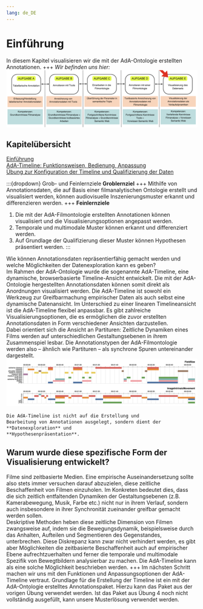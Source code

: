 ```yaml
---
lang: de_DE
---
```

# Einführung

In diesem Kapitel visualisieren wir die mit der AdA-Ontologie erstellten Annotationen.
+++
*Wir befinden uns hier:*
![Aufgabe 5](../assets/Aufgabenstruktur-05.png)

## Kapitelübersicht
[Einführung](Aufgabe_E) <br>
[AdA-Timeline: Funktionsweisen, Bedienung, Anpassung](Aufgabe_E_UK-1) <br>
[Übung zur Konfiguration der Timeline und Qualifizierung der Daten](Aufgabe_E_UK-2)

:::{dropdown} Grob- und Feinlernziele
**Groblernziel**
+++
Mithilfe von Annotationsdaten, die auf Basis einer filmanalytischen Ontologie erstellt und visualisiert werden, können audiovisuelle Inszenierungsmuster erkannt und differenzieren werden.
+++
**Feinlernziele**
1. Die mit der AdA-Filmontologie erstellten Annotationen können visualisiert und die Visualisierungsoptionen angepasst werden.
2. Temporale und multimodale Muster können erkannt und differenziert werden.
3. Auf Grundlage der Qualifizierung dieser Muster können Hypothesen präsentiert werden. 
:::

Wie können Annotationsdaten repräsentierfähig gemacht werden und welche Möglichkeiten der Datenexploration kann es geben? <br>
Im Rahmen der AdA-Ontologie wurde die sogenannte AdA-Timeline, eine dynamische, browserbasierte Timeline-Ansicht entwickelt. Die mit der AdA-Ontologie hergestellten Annotationsdaten können somit direkt als Anordnungen visualisiert werden. Die AdA-Timeline ist sowohl ein Werkzeug zur Greifbarmachung empirischer Daten als auch selbst eine dynamische Datenansicht. Im Unterschied zu einer linearen Timelineansicht ist die AdA-Timeline flexibel anpassbar. Es gibt zahlreiche Visualisierungsoptionen, die es ermöglichen die zuvor erstellten Annotationsdaten in Form verschiedener Ansichten darzustellen. <br>
Dabei orientiert sich die Ansicht an Partituren: Zeitliche Dynamiken eines Films werden auf unterschiedlichen Gestaltungsebenen in ihrem Zusammenspiel lesbar. Die Annotationstypen der AdA-Filmontologie werden also – ähnlich wie Partituren – als synchrone Spuren untereinander dargestellt. 
![screenshot-A5-01](../_images/A5-S01.png)
```{important}
Die AdA-Timeline ist nicht auf die Erstellung und
Bearbeitung von Annotationen ausgelegt, sondern dient der **Datenexploration** und
**Hypothesenpräsentation**.
```
## Warum wurde diese spezifische Form der Visualisierung entwickelt?

Filme sind zeitbasierte Medien. Eine empirische Auseinandersetzung sollte also stets immer versuchen darauf abzuzielen, diese zeitliche Beschaffenheit von Filmen einzuholen. Im Konkreten bedeutet dies, dass die sich zeitlich entfaltenden Dynamiken der Gestaltungsebenen (z.B. Kamerabewegung, Musik, Farbe etc.) nicht nur in ihrem Verlauf, sondern auch insbesondere in ihrer Synchronität zueinander greifbar gemacht werden sollen. <br>
Deskriptive Methoden heben diese zeitliche Dimension von Filmen zwangsweise auf, indem sie die Bewegungsdynamik, beispielsweise durch das Anhalten, Aufteilen und Segmentieren des Gegenstandes, unterbrechen. Diese Diskrepanz kann zwar nicht verhindert werden, es gibt aber Möglichkeiten die zeitbasierte Beschaffenheit auch auf empirischer Ebene aufrechtzuerhalten und ferner die temporale und multimodale Spezifik von Bewegtbildern analysierbar zu machen. Die AdA-Timeline kann als eine solche Möglichkeit beschrieben werden. 
+++
Im nächsten Schritt machen wir uns mit den Funktionen und Anpassungsoptionen der AdA-Timeline vertraut. Grundlage für die Erstellung der Timeline ist ein mit der AdA-Ontologie erstelltes Annotationspaket. Hierzu kann das Paket aus der vorigen Übung verwendet werden. Ist das Paket aus Übung 4 noch nicht vollständig ausgefüllt, kann unsere Musterlösung verwendet werden.
